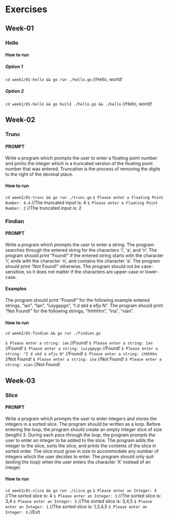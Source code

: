 # Exercises

## Week-01

### Hello

#### How to run

##### Option 1

`cd week1/01-hello && go run ./hello.go` //Hello, world!

##### Option 2

`cd week1/01-hello && go build ./hello.go && ./hello` //Hello, world!

## Week-02

### Trunc

#### PROMPT

Write a program which prompts the user to enter a floating point number and prints the integer which is a truncated version of the floating point number that was entered. Truncation is the process of removing the digits to the right of the decimal place.

#### How to run

`cd week2/01-trunc && go run ./trunc.go`
`$ Please enter a Floating Point Number: 4.4` //The truncated input is: 4
`$ Please enter a Floating Point Number: 2` //The truncated input is: 2

### Findian

#### PROMPT

Write a program which prompts the user to enter a string. The program searches through the entered string for the characters ‘i’, ‘a’, and ‘n’. The program should print “Found!” if the entered string starts with the character ‘i’, ends with the character ‘n’, and contains the character ‘a’. The program should print “Not Found!” otherwise. The program should not be case-sensitive, so it does not matter if the characters are upper-case or lower-case.

#### Examples

The program should print “Found!” for the following example entered strings, “ian”, “Ian”, “iuiygaygn”, “I d skd a efju N”. The program should print “Not Found!” for the following strings, “ihhhhhn”, “ina”, “xian”.

#### How to run

`cd week2/02-findian && go run ./findian.go`

`$ Please enter a string: ian` //Found!
`$ Please enter a string: Ian` //Found!
`$ Please enter a string: iuiygaygn` //Found!
`$ Please enter a string: "I d skd a efju N"` //Found!
`$ Please enter a string: ihhhhhn` //Not Found!
`$ Please enter a string: ina` //Not Found!
`$ Please enter a string: xian` //Not Found!

## Week-03

### Slice

#### PROMPT

Write a program which prompts the user to enter integers and stores the integers in a sorted slice. The program should be written as a loop. Before entering the loop, the program should create an empty integer slice of size (length) 3. During each pass through the loop, the program prompts the user to enter an integer to be added to the slice. The program adds the integer to the slice, sorts the slice, and prints the contents of the slice in sorted order. The slice must grow in size to accommodate any number of integers which the user decides to enter. The program should only quit (exiting the loop) when the user enters the character ‘X’ instead of an integer.

#### How to run

`cd week3/01-slice && go run ./slice.go`
`$ Please enter an Integer: 4` //The sorted slice is: 4
`$ Please enter an Integer: 3` //The sorted slice is: 3,4
`$ Please enter an Integer: 5` //The sorted slice is: 3,4,5
`$ Please enter an Integer: 1` //The sorted slice is: 1,3,4,5
`$ Please enter an Integer: X` //Exit